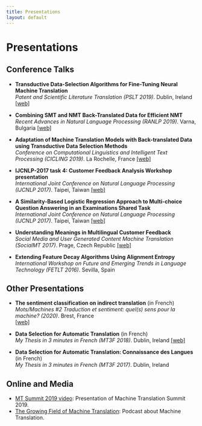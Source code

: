 ```yaml
---
title: Presentations
layout: default
---
```



# Presentations

## Conference Talks 

* **Transductive Data-Selection Algorithms for Fine-Tuning Neural Machine Translation** <br/>
*Patent and Scientific Literature Translation (PSLT 2019)*. Dublin, Ireland [[web]](http://aamtjapio.com/pslt2019/)

* **Combining SMT and NMT Back-Translated Data for Efficient NMT** <br/>
*Recent Advances in Natural Language Processing (RANLP 2019)*. Varna, Bulgaria [[web]](http://ranlp.org/archive/ranlp2019/start.php)

* **Adaptation of Machine Translation Models with Back-translated Data using Transductive Data Selection Methods** <br/>
*Conference on Computational Linguistics and Intelligent Text Processing (CICLING 2019)*. La Rochelle, France [[web]](https://www.cicling.org/2019/)

* **IJCNLP-2017 task 4: Customer Feedback Analysis Workshop presentation** <br/>
*International Joint Conference on Natural Language Processing (IJCNLP 2017)*. Taipei, Taiwan [[web]](https://sites.google.com/view/customer-feedback-analysis)
  
* **A Similarity-Based Logistic Regression Approach to Multi-choice Question Answering in an Examinations Shared Task** <br/>
*International Joint Conference on Natural Language Processing (IJCNLP 2017)*. Taipei, Taiwan [[web]](http://www.nlpr.ia.ac.cn/cip/ijcnlp/Multi-choice_Question_Answering_in_Exams.html)

* **Understanding Meanings in Multilingual Customer Feedback** <br/>
*Social Media and User Generated Content Machine Translation (SocialMT 2017)*. Prage, Czech Republic [[web]](https://sites.google.com/view/socialmt/)
  

* **Extending Feature Decay Algorithms Using Alignment Entropy** <br/>
*International Workshop on Future and Emerging Trends in Language Technology (FETLT 2016)*. Sevilla, Spain


## Other Presentations


* **The sentiment classification on indirect translation** (in French)<br/>
*Mots/Machines \#2 Traduction et sentiment: quel(s) sens pour la machine? (2020)*. Brest, France <br/>
[[web]](https://www.univ-brest.fr/digitalAssets/86/86390_Programme-A5.pdf)

* **Data Selection for Automatic Translation** (in French)<br/>
*My Thesis in 3 minutes in French (MT3F 2018)*. Dublin, Ireland [[web]](https://www.youtube.com/watch?v=JrrHz0MpEF8)

* **Data Selection for Automatic Translation: Connaissance des Langues** (in French)<br/>
*My Thesis in 3 minutes in French (MT3F 2017)*. Dublin, Ireland

## Online and Media

* [MT Summit 2019 video](https://www.youtube.com/watch?v=1fOAHGbSPvg): Presentation of Machine Translation Summit 2019.
* [The Growing Field of Machine Translation](https://soundcloud.com/theadaptcentre/alberto-poncelas): Podcast about Machine Translation.


